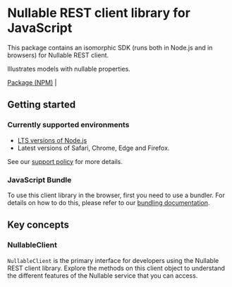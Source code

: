 # Nullable REST client library for JavaScript

This package contains an isomorphic SDK (runs both in Node.js and in browsers) for Nullable REST client.

Illustrates models with nullable properties.

[Package (NPM)](https://www.npmjs.com/package/@msinternal/nullable-property) |

## Getting started

### Currently supported environments

- [LTS versions of Node.js](https://github.com/nodejs/release#release-schedule)
- Latest versions of Safari, Chrome, Edge and Firefox.

See our [support policy](https://github.com/Azure/azure-sdk-for-js/blob/main/SUPPORT.md) for more details.





### JavaScript Bundle
To use this client library in the browser, first you need to use a bundler. For details on how to do this, please refer to our [bundling documentation](https://aka.ms/AzureSDKBundling).

## Key concepts

### NullableClient

`NullableClient` is the primary interface for developers using the Nullable REST client library. Explore the methods on this client object to understand the different features of the Nullable service that you can access.

